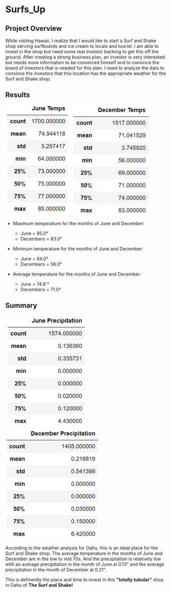# Surfs_Up
## Project Overview

While visiting Hawaii, I realize that I would like to start a Surf and Shake shop serving surfboards and ice cream to locals and tourist.  I am able to invest in the shop but need some real investor backing to get this off the ground.  After creating a strong business plan, an investor is very interested but needs more information to be convinced himself and to convince the board of investors that is needed for this plan.  I need to analyze the data to convince the investors that this location has the appropriate weather for the Surf and Shake shop.

## Results
![June_temp_summary](https://github.com/BlazeMedina/surfs_up/blob/main/June_temp_summary.png)
![December_temp_summary](https://github.com/BlazeMedina/surfs_up/blob/main/December_temp_summary.png)
- Maximum temperature for the months of June and December:
	- June = 85.0°
	- Decembers = 83.0°

- Minimum temperature for the months of June and December:
	- June = 64.0°
	- Decembers = 56.0°

- Average temperature for the months of June and December:
	- June = 74.9 °
	- Decembers = 71.0°



## Summary

![June_prcp_summary](https://github.com/BlazeMedina/surfs_up/blob/main/June_prcp_summary.png)
![December_prcp_summary](https://github.com/BlazeMedina/surfs_up/blob/main/December_prcp_summary.png)

According to the weather analysis for Oahu, this is an ideal place for the Surf and Shake shop.  The average temperature in the months of June and December are in the low to mid 70s.  And the precipitation is relatively low with an average precipitation in the month of June at 0.13" and the average precipitation in the month of December at 0.21".

This is definently the place and time to invest in this **"totally tubular"** shop in Oahu of **The Surf and Shake!**
